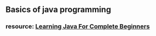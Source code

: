 ## Basics of java programming

### resource: [Learning Java For Complete Beginners](https://www.udemy.com/share/101qZM3@Z81FPdfoEX-qIGgRJbsMv5QMk2X1mS2lQq1lJ7IlTlqGPmHRKqexQ1-Bav-73KsHpg==/)
